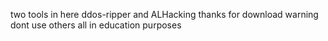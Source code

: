 two tools in here ddos-ripper and ALHacking
thanks for download
warning dont use others
all in education purposes

